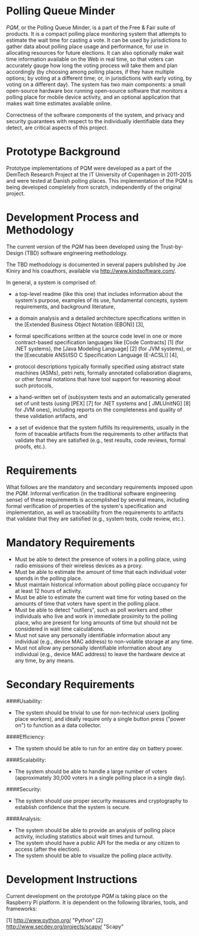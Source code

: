 Polling Queue Minder
===

*PQM*, or the Polling Queue Minder, is a part of the Free & Fair suite of 
products. It is a compact polling place monitoring system that attempts
to estimate the wait time for casting a vote. It can be used by jurisdictions 
to gather data about polling place usage and performance, for use in allocating
resources for future elections. It can also optionally make wait time 
information available on the Web in real time, so that voters can accurately 
gauge how long the voting process will take them and plan accordingly (by 
choosing among polling places, if they have multiple options; by voting at a 
different time; or, in jurisdictions with early voting, by voting on a different
day). The system has two main components: a small open-source hardware box running
open-source software that monitors a polling place for mobile device activity, 
and an optional application that makes wait time estimates available online.

Correctness of the software components of the system, and privacy and security 
guarantees with respect to the individually identifiable data they detect, 
are critical aspects of this project.

Prototype Background
===

Prototype implementations of PQM were developed as a part of the DemTech
Research Project at the IT University of Copenhagen in 2011-2015 and were 
tested at Danish polling places. This implementation of the PQM is being
developed completely from scratch, independently of the original project.

Development Process and Methodology
===

The current version of the *PQM* has been developed using the Trust-by-Design 
(TBD) software engineering methodology.

The TBD methodology is documented in several papers published by Joe
Kiniry and his coauthors, available via http://www.kindsoftware.com/.

In general, a system is comprised of:

* a top-level readme (like this one) that includes information about
  the system's purpose, examples of its use, fundamental concepts,
  system requirements, and background literature,

* a domain analysis and a detailed architecture specifications written
  in the [Extended Business Object Notation (EBON)] [3],

* formal specifications written at the source code level in one or
  more contract-based specification languages like [Code Contracts] [1]
  (for .NET systems), the [Java Modeling Language] [2] (for JVM
  systems), or the [Executable ANSI/ISO C Specification Language
  (E-ACSL)] [4],

* protocol descriptions typically formally specified using abstract
  state machines (ASMs), petri nets, formally annotated collaboration
  diagrams, or other formal notations that have tool support for
  reasoning about such protocols,

* a hand-written set of (sub)system tests and an automatically
  generated set of unit tests (using [PEX] [7] for .NET systems and
  [ JMLUnitNG] [8] for JVM ones), including reports on the completeness
  and quality of these validation artifacts, and

* a set of evidence that the system fulfills its requirements, usually
  in the form of traceable artifacts from the requirements to other
  artifacts that validate that they are satisfied (e.g., test results,
  code reviews, formal proofs, etc.).

Requirements
===

What follows are the mandatory and secondary requirements imposed upon
the *PQM*.  Informal verification (in the traditional software
engineering sense) of these requirements is accomplished by several
means, including formal verification of properties of the system's
specification and implementation, as well as traceability from the
requirements to artifacts that validate that they are satisfied (e.g.,
system tests, code review, etc.).

Mandatory Requirements
==

* Must be able to detect the presence of voters in a polling place,
using radio emissions of their wireless devices as a proxy.
* Must be able to estimate the amount of time that each individual voter
spends in the polling place.
* Must maintain historical information about polling place occupancy for 
at least 12 hours of activity.
* Must be able to estimate the current wait time for voting based on 
the amounts of time that voters have spent in the polling place.
* Must be able to detect "outliers", such as poll workers and other individuals
who live and work in immediate proximity to the polling place, who are present
for long amounts of time but should not be considered in wait time 
calculations.
* Must not save any personally identifiable information about any individual 
(e.g., device MAC address) to non-volatile storage at any time.
* Must not allow any personally identifiable information about any individual 
(e.g., device MAC address) to leave the hardware device at any time, by any 
means.

Secondary Requirements
==

####Usability:

* The system should be trivial to use for non-technical users (polling place 
workers), and ideally require only a single button press ("power on") to 
function as a data collector.

####Efficiency:

* The system should be able to run for an entire day on battery power.

####Scalability:

* The system should be able to handle a large number of voters
  (approximately 30,000 voters in a single polling place in a single day).

####Security:

* The system should use proper security measures and cryptography to
  establish confidence that the system is secure.

####Analysis:

* The system should be able to provide an analysis of polling place
  activity, including statistics about wait times and turnout.
* The system should have a public API for the media or any citizen to
  access (after the election).
* The system should be able to visualize the polling place activity.

Development Instructions
===

Current development on the prototype *PQM* is taking place on the Raspberry Pi
platform. It is dependent on the following libraries, tools, and frameworks:

[1] http://www.python.org/  "Python"
[2] http://www.secdev.org/projects/scapy/  "Scapy"

